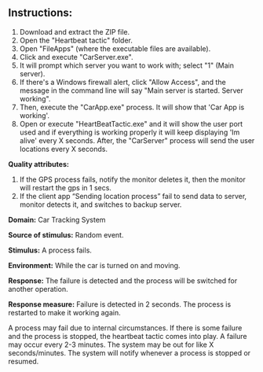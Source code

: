 Instructions:
-------------
1. Download and extract the ZIP file.
2. Open the "Heartbeat tactic" folder.
3. Open "FileApps" (where the executable files are available).
4. Click and execute "CarServer.exe".
5. It will prompt which server you want to work with; select "1" (Main server).
6. If there's a Windows firewall alert, click "Allow Access", and the message in the command line will say "Main server is started. Server working".
7. Then, execute the "CarApp.exe" process. It will show that 'Car App is working'.
8. Open or execute "HeartBeatTactic.exe" and it will show the user port used and if everything is working properly it will keep displaying 'Im alive' every X seconds. After, the "CarServer" process will send the user locations every X seconds.

**Quality attributes:**

1. If the GPS process  fails, notify the monitor deletes it, then the monitor will restart the gps in 1 secs.
2. If the client app “Sending location process” fail to send data to server, monitor  detects it, and switches to backup server.


**Domain:** Car Tracking System

**Source of stimulus:**
Random event.

**Stimulus:**
A process fails.

**Environment:**
While the car is turned on and moving.

**Response:**
The failure is detected and the process will be switched for another operation.

**Response measure:**
Failure is detected in 2 seconds. The process is restarted to make it working again.

A process may fail due to internal circumstances.
If there is some failure and the process is stopped, the heartbeat tactic comes into play.
A failure may occur every 2-3 minutes.
The system may be out for like X seconds/minutes.
The system will notify whenever a process is stopped or resumed.
